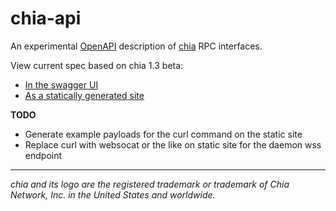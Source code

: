 # chia-api

An experimental [OpenAPI](https://www.openapis.org/) description of [chia](https://github.com/Chia-Network/chia-blockchain) RPC interfaces.


View current spec based on chia 1.3 beta:
 - [In the swagger UI](https://dkackman.github.io/chia-api/?urls.primaryName=Full%20Node)
 - [As a statically generated site](https://dkackman.github.io/chia-api/static/)

**TODO**
- Generate example payloads for the curl command on the static site
- Replace curl with websocat or the like on static site for the daemon wss endpoint

___

_chia and its logo are the registered trademark or trademark of Chia Network, Inc. in the United States and worldwide._
